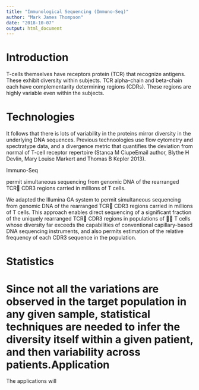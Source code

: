 ```yaml
---
title: "Immunological Sequencing (Immuno-Seq)"
author: "Mark James Thompson"
date: "2018-10-07"
output: html_document
---
```

# Introduction 
T-cells themselves have receptors protein (TCR) that recognize antigens. These exhibit diversity within subjects. TCR alpha-chain and beta-chain each have complementarity determining regions (CDRs). These regions are highly variable even within the subjects.

# Technologies
It follows that there is lots of variability in the proteins mirror diversity in the underlying DNA sequences. Previous technoologies use flow cytometry and spectratype data, and a divergence metric that quantifies the deviation from normal of T-cell receptor repertoire (Stanca M CiupeEmail author, Blythe H Devlin, Mary Louise Markert and Thomas B Kepler 2013). 

Immuno-Seq 


 permit simultaneous sequencing from genomic DNA of the rearranged TCR􏰀 CDR3 regions carried in millions of T cells.


We adapted the Illumina GA system to permit simultaneous sequencing from genomic DNA of the rearranged TCR􏰀 CDR3 regions carried in millions of T cells. This approach enables direct sequencing of a significant fraction of the uniquely rearranged TCR􏰀 CDR3 regions in populations of 􏰁􏰀 T cells whose diversity far exceeds the capabilities of conventional capillary-based DNA sequencing instruments, and also permits estimation of the relative frequency of each CDR3 sequence in the population.



# Statistics



# Since not all the variations are observed in the target population in any given sample, statistical techniques are needed to infer the diversity itself within a given patient, and then variability across patients.Application 
The applications will 